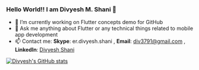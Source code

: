 ### Hello World!! I am Divyesh M. Shani 👋

- 🔭 I’m currently working on Flutter concepts demo for GitHub
- 💬 Ask me anything about Flutter or any technical things related to mobile app development
- 📫 Contact me:
     **Skype**: er.divyesh.shani , 
     **Email**: div3791@gmail.com , 
     **LinkedIn**: [Divyesh Shani](https://www.linkedin.com/in/ershani/)


[![Divyesh's GitHub stats](https://github-readme-stats.vercel.app/api?username=div3791&show_icons=true&theme=dracula&title_color=4287f5)](https://github.com/anuraghazra/github-readme-stats)

